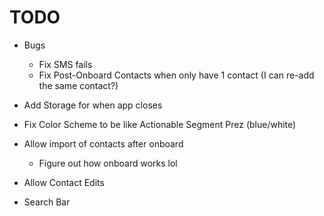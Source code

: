 # TODO

- Bugs
  - Fix SMS fails
  - Fix Post-Onboard Contacts when only have 1 contact (I can re-add the same contact?)

- Add Storage for when app closes
- Fix Color Scheme to be like Actionable Segment Prez (blue/white)
- Allow import of contacts after onboard
  - Figure out how onboard works lol
- Allow Contact Edits
- Search Bar
